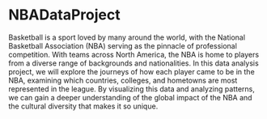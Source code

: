 # NBADataProject

Basketball is a sport loved by many around the world, with the National Basketball Association (NBA) serving as the pinnacle of professional competition. With teams across North America, the NBA is home to players from a diverse range of backgrounds and nationalities. In this data analysis project, we will explore the journeys of how each player came to be in the NBA, examining which countries, colleges, and hometowns are most represented in the league. By visualizing this data and analyzing patterns, we can gain a deeper understanding of the global impact of the NBA and the cultural diversity that makes it so unique.
